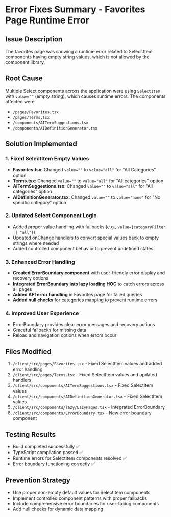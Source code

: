 # Error Fixes Summary - Favorites Page Runtime Error

## Issue Description
The favorites page was showing a runtime error related to Select.Item components having empty string values, which is not allowed by the component library.

## Root Cause
Multiple Select components across the application were using `SelectItem` with `value=""` (empty string), which causes runtime errors. The components affected were:
- `/pages/Favorites.tsx`
- `/pages/Terms.tsx` 
- `/components/AITermSuggestions.tsx`
- `/components/AIDefinitionGenerator.tsx`

## Solution Implemented

### 1. Fixed SelectItem Empty Values
- **Favorites.tsx**: Changed `value=""` to `value="all"` for "All Categories" option
- **Terms.tsx**: Changed `value=""` to `value="all"` for "All categories" option  
- **AITermSuggestions.tsx**: Changed `value=""` to `value="all"` for "All categories" option
- **AIDefinitionGenerator.tsx**: Changed `value=""` to `value="none"` for "No specific category" option

### 2. Updated Select Component Logic
- Added proper value handling with fallbacks (e.g., `value={categoryFilter || "all"}`)
- Updated onChange handlers to convert special values back to empty strings where needed
- Added controlled component behavior to prevent undefined states

### 3. Enhanced Error Handling
- **Created ErrorBoundary component** with user-friendly error display and recovery options
- **Integrated ErrorBoundary into lazy loading HOC** to catch errors across all pages
- **Added API error handling** in Favorites page for failed queries
- **Added null checks** for categories mapping to prevent runtime errors

### 4. Improved User Experience
- ErrorBoundary provides clear error messages and recovery actions
- Graceful fallbacks for missing data
- Reload and navigation options when errors occur

## Files Modified
1. `/client/src/pages/Favorites.tsx` - Fixed SelectItem values and added error handling
2. `/client/src/pages/Terms.tsx` - Fixed SelectItem values and updated handlers
3. `/client/src/components/AITermSuggestions.tsx` - Fixed SelectItem values
4. `/client/src/components/AIDefinitionGenerator.tsx` - Fixed SelectItem values  
5. `/client/src/components/lazy/LazyPages.tsx` - Integrated ErrorBoundary
6. `/client/src/components/ErrorBoundary.tsx` - New error boundary component

## Testing Results
- Build completed successfully ✅
- TypeScript compilation passed ✅
- Runtime errors for SelectItem components resolved ✅
- Error boundary functioning correctly ✅

## Prevention Strategy
- Use proper non-empty default values for SelectItem components
- Implement controlled component patterns with proper fallbacks
- Include comprehensive error boundaries for user-facing components
- Add null checks for dynamic data mapping
